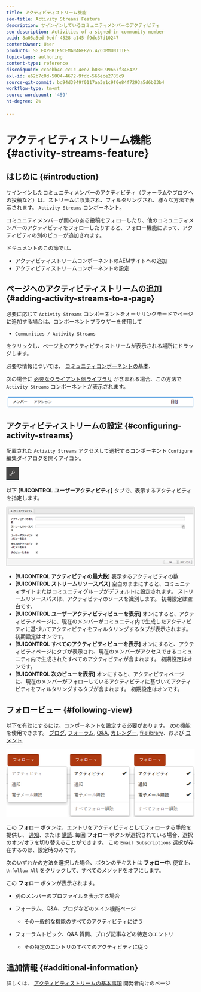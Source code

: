 ```yaml
---
title: アクティビティストリーム機能
seo-title: Activity Streams Feature
description: サインインしているコミュニティメンバーのアクティビティ
seo-description: Activities of a signed-in community member
uuid: 8a05a5ed-0edf-4528-a145-f9dc37d10247
contentOwner: User
products: SG_EXPERIENCEMANAGER/6.4/COMMUNITIES
topic-tags: authoring
content-type: reference
discoiquuid: ccaebb4c-cc1c-4ee7-b080-99667f348427
exl-id: e62b7c0d-5004-4672-9fdc-566ece2785c9
source-git-commit: bd94d3949f0117aa3e1c9f0e84f7293a5d6b03b4
workflow-type: tm+mt
source-wordcount: '459'
ht-degree: 2%

---
```


# アクティビティストリーム機能 {#activity-streams-feature}

## はじめに {#introduction}

サインインしたコミュニティメンバーのアクティビティ（フォーラムやブログへの投稿など）は、ストリームに収集され、フィルタリングされ、様々な方法で表示されます。 `Activity Streams` コンポーネント。

コミュニティメンバーが関心のある投稿をフォローしたり、他のコミュニティメンバーのアクティビティをフォローしたりすると、フォロー機能によって、アクティビティの別のビューが追加されます。

ドキュメントのこの節では、

* アクティビティストリームコンポーネントのAEMサイトへの追加
* アクティビティストリームコンポーネントの設定

## ページへのアクティビティストリームの追加 {#adding-activity-streams-to-a-page}

必要に応じて `Activity Streams` コンポーネントをオーサリングモードでページに追加する場合は、コンポーネントブラウザーを使用して

* `Communities / Activity Streams`

をクリックし、ページ上のアクティビティストリームが表示される場所にドラッグします。

必要な情報については、 [コミュニティコンポーネントの基本](basics.md).

次の場合に [必要なクライアント側ライブラリ](essentials-activities.md#essentials-for-client-side) が含まれる場合、この方法で `Activity Streams` コンポーネントが表示されます。

![chlimage_1-195](assets/chlimage_1-195.png)

## アクティビティストリームの設定 {#configuring-activity-streams}

配置された `Activity Streams` アクセスして選択するコンポーネント `Configure` 編集ダイアログを開くアイコン。

![chlimage_1-196](assets/chlimage_1-196.png)

以下 **[!UICONTROL ユーザーアクティビティ]** タブで、表示するアクティビティを指定します。

![chlimage_1-197](assets/chlimage_1-197.png)

* **[!UICONTROL アクティビティの最大数]**
表示するアクティビティの数
* **[!UICONTROL ストリームリソースパス]**
空白のままにすると、コミュニティサイトまたはコミュニティグループがデフォルトに設定されます。 ストリームリソースパスは、アクティビティのソースを識別します。 初期設定は空白です。
* **[!UICONTROL ユーザーアクティビティビューを表示]**
オンにすると、アクティビティページに、現在のメンバーがコミュニティ内で生成したアクティビティに基づいてアクティビティをフィルタリングするタブが表示されます。 初期設定はオンです。
* **[!UICONTROL すべてのアクティビティビューを表示]**
オンにすると、アクティビティページにタブが表示され、現在のメンバーがアクセスできるコミュニティ内で生成されたすべてのアクティビティが含まれます。 初期設定はオンです。
* **[!UICONTROL 次のビューを表示]**
オンにすると、アクティビティページに、現在のメンバーがフォローしているアクティビティに基づいてアクティビティをフィルタリングするタブが含まれます。 初期設定はオンです。

## フォロービュー {#following-view}

以下を有効にするには、コンポーネントを設定する必要があります。 次の機能を使用できます。 [ブログ](blog-feature.md), [フォーラム](forum.md), [Q&amp;A](working-with-qna.md), [カレンダー](calendar.md), [filelibrary](file-library.md)、および [コメント](comments.md).

![chlimage_1-198](assets/chlimage_1-198.png)

この **フォロー** ボタンは、エントリをアクティビティとしてフォローする手段を提供し、 [通知](notifications.md)、または [購読](subscriptions.md). 毎回 **フォロー** ボタンが選択されている場合、選択のオン/オフを切り替えることができます。 この `Email Subscriptions` 選択が存在するのは、設定時のみです。

次のいずれかの方法を選択した場合、ボタンのテキストは **フォロー中**. 便宜上、 `Unfollow All` をクリックして、すべてのメソッドをオフにします。

この **フォロー** ボタンが表示されます。

* 別のメンバーのプロファイルを表示する場合
* フォーラム、Q&amp;A、ブログなどのメイン機能ページ
   * その一般的な機能のすべてのアクティビティに従う

* フォーラムトピック、Q&amp;A 質問、ブログ記事などの特定のエントリ
   * その特定のエントリのすべてのアクティビティに従う

## 追加情報 {#additional-information}

詳しくは、 [アクティビティストリームの基本事項](essentials-activities.md) 開発者向けのページ
